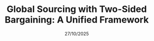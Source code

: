 ---
date: 27/10/2025
collection: works_in_progress
status2: 'in_progress'
permalink: /works_in_progress/MPS2_LLY
title: "Global Sourcing with Two-Sided Bargaining: A Unified Framework"
coauthors: 'Yao Amber Li and Tengyu Zhao'
---